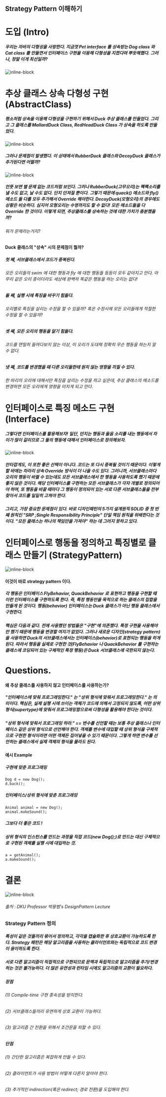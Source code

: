 ## Strategy Pattern 이해하기

# 도입 (Intro)
##### 우리는 자바의 다형성을 사랑한다. 지금껏 Pet interface 를 상속받는 Dog class 와 Cat class 를 만들면서 인터페이스 구현을 이용해 다형성을 지켰다며 뿌듯해했다. 그러나, 정말 이게 최선일까?
![inline-block](./Intro/UMLet-Strategy-Intro.png)

# 추상 클래스 상속 다형성 구현 (AbstractClass)
##### 평소처럼 상속을 이용해 다형성을 구현하기 위해서 Duck 추상 클래스를 만들었다. 그리고 그 클래스를 MallardDuck Class, RedHeadDuck Class 가 상속을 하도록 만들었다.
![inline-block](./AbstractClass/duck-1.png)

##### 그러나 문제점이 발생했다. 이 상태에서 RubberDuck 클래스와 DecoyDuck 클래스가 추가된다면 어떨까?
![inline-block](./AbstractClass/duck-2.png)
##### 언뜻 보면 별 문제 없는 코드처럼 보인다. 그러나 RubberDuck(고무오리)는 꽥꽥소리를 낼 수도 없고, 날 수도 없다. 단지 던져질 뿐이다. 그렇기 때문에 quack() 메소드와 fly() 메소드 둘 다를 모두 추가해서 Override 해야한다. DecoyDuck(모형오리)의 경우에도 상황은 비슷하다. 심지어 모형오리는 수영까지도 할 수 없다! 모든 메소드들을 다 Override 한 것이다. 이렇게 되면, 추상클래스를 상속하는 것에 대한 가치가 충분했을까?

###### 뭐가 문제라는거지?
#### Duck 클래스의 "상속" 시의 문제점이 뭘까?
##### 첫 째, 서브클래스에서 코드가 중복된다.
###### 모든 오리들의 swim 에 대한 행동과 fly 에 대한 행동들 등등이 모두 같아지고 만다. 아무리 같은 오리 종이더라도 세상에 완벽히 똑같은 행동을 하는 오리는 없다!
##### 둘 째, 실행 시에 특징을 바꾸기 힘들다.
###### 오리별로 특징을 살리는 수정을 할 수 있을까? 혹은 수정시에 모든 오리들에게 적절한 수정을 할 수 있을까?
##### 셋 째, 모든 오리의 행동을 알기 힘들다.
###### 코드를 면밀히 들여다보지 않는 이상, 이 오리가 도대체 정확히 무슨 행동을 하는지 알 수 없다.
##### 넷 째, 코드를 변경했을 때 다른 오리들한테 원치 않는 영향을 끼칠 수 있다.
###### 한 마리의 오리에 대해서만 특징을 살리는 수정을 하고 싶은데, 추상 클래스의 메소드를 변경하면 모든 오리에게 영향을 미치게 되고 만다.

# 인터페이스로 특징 메소드 구현 (Interface)
##### 그렇다면 인터페이스를 활용해보자! 일단, 던지는 행동과 울음 소리를 내는 행동에서 차이가 많이 갈리므로 그 둘의 행동에 대해서 인터페이스로 정의해보자.
![inline-block](./Interface/duck-3.png)
##### 안타깝게도, 이 또한 좋은 선택이 아니다. 코드는 또 다시 중복될 것이기 때문이다. 이렇게 할 바에는 차라리 상속 Override 방식이 더 나을 수도 있다. 그러니까, 서브클래스마다 오리의 행동이 바뀔 수 있는데도 모든 서브클래스에서 한 행동을 사용하도록 했기 때문에 좋지 않은 것이다. 해당 인터페이스를 구현하는 모든 서브클래스가 각자 개별로 정의되어야 하며, 또 행동을 바꿀 때마다 그 행동이 정의되어 있는 서로 다른 서브클래스들을 전부 찾아서 코드를 일일히 고쳐야 한다.
##### 그리고, 가장 중요한 문제점이 있다. 바로 디자인패턴의 5가지 설계원칙 SOLID 중 첫 번째 원칙인 "SRP ;Single Responsibility Principle" 단일 책임 원칙을 위배한다는 것이다. "모든 클래스는 하나의 책임만을 가져야" 하는 데 그러지 못하고 있다.

# 인터페이스로 행동을 정의하고 특징별로 클래스 만들기 (StrategyPattern)
![inline-block](./Interface/duck-4.png)
#### 이것이 바로 strategy pattern 이다.
##### 각 행동은 인터페이스 FlyBehavior, QuackBehavior 로 표현하고 행동을 구현할 때 이런 인터페이스를 구현하도록 한다. 즉, 특정 행동만을 목적으로 하는 클래스의 집합을 만들게 된 것이다. 행동(behavior) 인터페이스는 Duck 클래스가 아닌 행동 클래스에서 구현한다.
##### 핵심은 다음과 같다. 전에 사용했던 방법들은 "구현"에 의존했다. 특정 구현을 사용해야만 했기 때문에 행동을 변경할 여지가 없었다. 그러나 새로운 디자인(strategy pattern)을 사용하면 Duck의 서브클래스에서는 인터페이스(behavior)로 표현되는 행동을 하게 된다. 따라서 행동을 실제로 구현한 것(FlyBehavior 나 QuackBehavior 를 구현하는 클래스에 코딩되어 있는 구체적인 특정 행동)은 Duck 서브클래스에 국한되지 않는다.

# Questions.
#### 왜 추상 클래스를 사용하지 않고 인터페이스를 사용하는가?
##### "인터페이스에 맞춰 프로그래밍한다." 는 "상위 형식에 맞춰서 프로그래밍한다." 는 의미이다. 핵심은, 실제 실행 시에 쓰이는 객체가 코드에 의해서 고정되지 않도록, 어떤 상위 형식(supertype)에 맞춰서 프로그래밍함으로써 다형성을 활용해야 한다는 것이다.
##### "상위 형식에 맞춰서 프로그래밍 하라." == 변수를 선언할 때는 보통 추상 클래스나 인터페이스 같은 상위 형식으로 선언해야 한다. 객체를 변수에 대입할 때 상위 형식을 구체적으로 구현한 형식이라면 어떤 객체든 집어넣을 수 있기 때문이다. 그렇게 하면 변수를 선언하는 클래스에서 실제 객체의 형식을 몰라도 된다.

#### 예시 Example
##### 구현에 맞춘 프로그래밍
```
Dog d = new Dog();
d.back();
```
##### 인터페이스/상위 형식에 맞춘 프로그래밍
```
Animal animal = new Dog();
animal.makeSound();
```
##### 그보다 더 좋은 코드 !
##### 상위 형식의 인스턴스를 만드는 과정을 직접 코드(new Dog();)로 만드는 대신 구체적으로 구현된 객체를 실행 시에 대입하는 것.
```
a = getAnimal();
a.makeSound();
```

# 결론

![inline-block](./StrategyPattern.png)
###### 출처 : DKU Professor 박용범's DesignPattern Lecture

### Strategy Pattern 정의
##### 특성이 같은 것들끼리 묶어서 정의하고, 각각을 캡슐화한 후 상호교환이 가능하도록 한다. Strategy 패턴은 해당 알고리즘을 사용하는 클라이언트와는 독립적으로 코드 변경이 용이하도록 한다.
##### 서로 다른 알고리즘이 직접적으로 구현되므로 문맥과 독립적으로 알고리즘을 추가/변경하는 것은 불가능하다. 더 많은 유연성과 런타임 시에도 알고리즘의 교환이 필요하다.
##### 장점
###### (1) Compile-time 구현 종속성을 방지한다.
###### (2) 서브클래스들끼리 유연하게 상호 교환이 가능하다.
###### (3) 알고리즘 간 전환을 위해서 조건문을 피할 수 있다.
##### 단점
###### (1) 간단한 알고리즘은 복잡하게 만들 수 있다.
###### (2) 클라이언트가 사용 방법이 어떻게 다른지 알아야 한다.
###### (3) 추가적인 indirection(혹은 redirect; 경로 전환)을 도입해야 한다.
